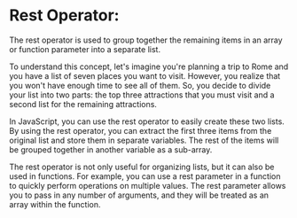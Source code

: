 # Rest Operator:
The rest operator is used to group together the remaining items in an array or function parameter into a separate list.

To understand this concept, let's imagine you're planning a trip to Rome and you have a list of seven places you want to visit. However, you realize that you won't have enough time to see all of them. So, you decide to divide your list into two parts: the top three attractions that you must visit and a second list for the remaining attractions.

In JavaScript, you can use the rest operator to easily create these two lists. By using the rest operator, you can extract the first three items from the original list and store them in separate variables. The rest of the items will be grouped together in another variable as a sub-array.

The rest operator is not only useful for organizing lists, but it can also be used in functions. For example, you can use a rest parameter in a function to quickly perform operations on multiple values. The rest parameter allows you to pass in any number of arguments, and they will be treated as an array within the function.